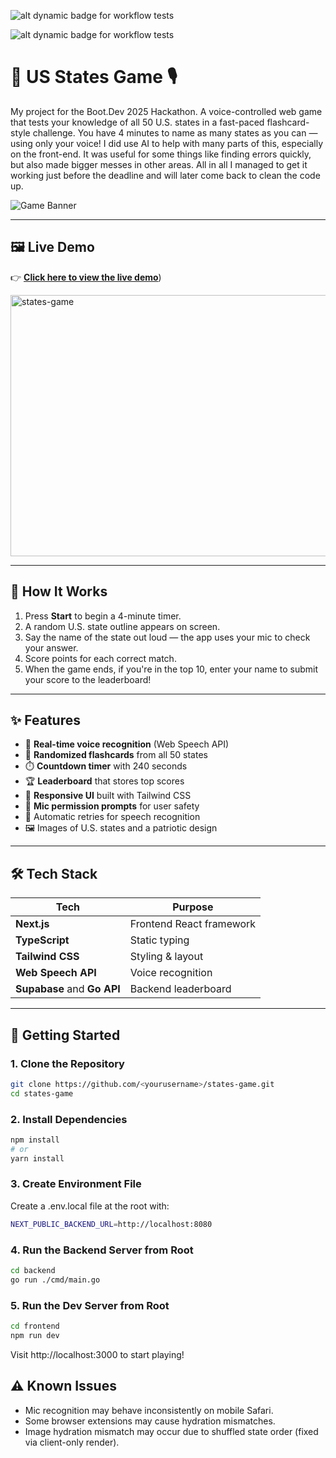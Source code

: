 ![alt dynamic badge for workflow tests](https://github.com/WarrenPaschetto/states-game/actions/workflows/backend.yml/badge.svg?branch=main)

![alt dynamic badge for workflow tests](https://github.com/WarrenPaschetto/states-game/actions/workflows/frontend.yml/badge.svg?branch=main)

# 🗽 US States Game 🎙️

My project for the Boot.Dev 2025 Hackathon.
A voice-controlled web game that tests your knowledge of all 50 U.S. states in a fast-paced flashcard-style challenge. You have 4 minutes to name as many states as you can — using only your voice!
I did use AI to help with many parts of this, especially on the front-end. It was useful for some things like finding errors quickly, but also made bigger messes in other areas. All in all I managed to get it working just before the deadline and will later come back to clean the code up.

![Game Banner](public/us-flag.gif)

---

## 🖼 Live Demo


👉 [**Click here to view the live demo**](https://states-game.vercel.app/))

<img width="572" height="418" alt="states-game" src="https://github.com/user-attachments/assets/378fabe2-f946-4989-a282-5081cb28e47d" />

---
## 🧠 How It Works

1. Press **Start** to begin a 4-minute timer.
2. A random U.S. state outline appears on screen.
3. Say the name of the state out loud — the app uses your mic to check your answer.
4. Score points for each correct match.
5. When the game ends, if you're in the top 10, enter your name to submit your score to the leaderboard!

---

## ✨ Features

- 🎤 **Real-time voice recognition** (Web Speech API)
- 🧩 **Randomized flashcards** from all 50 states
- ⏱️ **Countdown timer** with 240 seconds
- 🏆 **Leaderboard** that stores top scores
- 📱 **Responsive UI** built with Tailwind CSS
- 🔐 **Mic permission prompts** for user safety
- 🔁 Automatic retries for speech recognition
- 🖼️ Images of U.S. states and a patriotic design

---

## 🛠️ Tech Stack

| Tech           | Purpose                             |
|----------------|-------------------------------------|
| **Next.js**    | Frontend React framework            |
| **TypeScript** | Static typing                       |
| **Tailwind CSS** | Styling & layout                  |
| **Web Speech API** | Voice recognition               |
| **Supabase** and **Go API** | Backend leaderboard |

---

## 🚀 Getting Started

### 1. Clone the Repository

```bash
git clone https://github.com/<yourusername>/states-game.git
cd states-game
```

### 2. Install Dependencies

```bash
npm install
# or
yarn install
```

### 3. Create Environment File
Create a .env.local file at the root with:
```bash
NEXT_PUBLIC_BACKEND_URL=http://localhost:8080
```

### 4. Run the Backend Server from Root

```bash
cd backend
go run ./cmd/main.go
```

### 5. Run the Dev Server from Root

```bash
cd frontend
npm run dev
```
Visit http://localhost:3000 to start playing!

## ⚠ Known Issues
- Mic recognition may behave inconsistently on mobile Safari.
- Some browser extensions may cause hydration mismatches.
- Image hydration mismatch may occur due to shuffled state order (fixed via client-only render).
